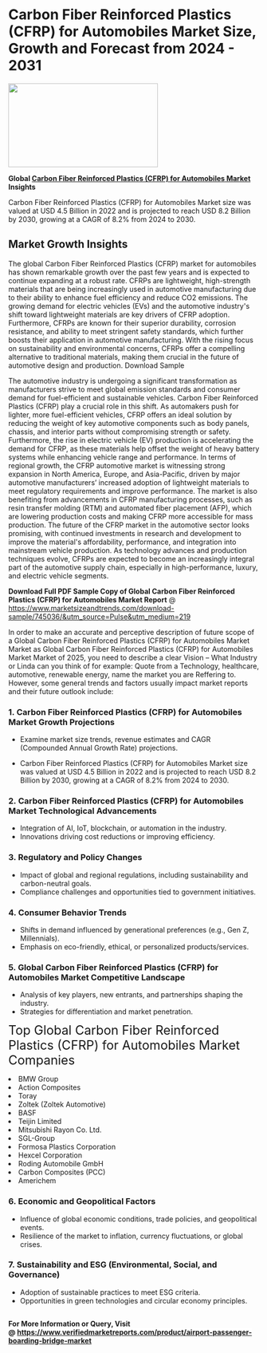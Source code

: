 <H1>Carbon Fiber Reinforced Plastics (CFRP) for Automobiles Market Size, Growth and Forecast from 2024 - 2031</H1><img class="aligncenter size-medium wp-image-584254" src="https://thirdeyenews.in/wp-content/uploads/2024/09/Global-Market-Research-300x168.jpeg" alt="" width="300" height="168" /><p><strong>Global&nbsp;<a href="https://www.marketsizeandtrends.com/download-sample/745036/&amp;utm_source=Pulse&amp;utm_medium=219">Carbon Fiber Reinforced Plastics (CFRP) for Automobiles Market</a> Insights</strong></p><p>Carbon Fiber Reinforced Plastics (CFRP) for Automobiles Market size was valued at USD 4.5 Billion in 2022 and is projected to reach USD 8.2 Billion by 2030, growing at a CAGR of 8.2% from 2024 to 2030.</p><p><h2>Market Growth Insights</h2> The global Carbon Fiber Reinforced Plastics (CFRP) market for automobiles has shown remarkable growth over the past few years and is expected to continue expanding at a robust rate. CFRPs are lightweight, high-strength materials that are being increasingly used in automotive manufacturing due to their ability to enhance fuel efficiency and reduce CO2 emissions. The growing demand for electric vehicles (EVs) and the automotive industry's shift toward lightweight materials are key drivers of CFRP adoption. Furthermore, CFRPs are known for their superior durability, corrosion resistance, and ability to meet stringent safety standards, which further boosts their application in automotive manufacturing. With the rising focus on sustainability and environmental concerns, CFRPs offer a compelling alternative to traditional materials, making them crucial in the future of automotive design and production. Download Sample <p>The automotive industry is undergoing a significant transformation as manufacturers strive to meet global emission standards and consumer demand for fuel-efficient and sustainable vehicles. Carbon Fiber Reinforced Plastics (CFRP) play a crucial role in this shift. As automakers push for lighter, more fuel-efficient vehicles, CFRP offers an ideal solution by reducing the weight of key automotive components such as body panels, chassis, and interior parts without compromising strength or safety. Furthermore, the rise in electric vehicle (EV) production is accelerating the demand for CFRP, as these materials help offset the weight of heavy battery systems while enhancing vehicle range and performance. In terms of regional growth, the CFRP automotive market is witnessing strong expansion in North America, Europe, and Asia-Pacific, driven by major automotive manufacturers’ increased adoption of lightweight materials to meet regulatory requirements and improve performance. The market is also benefiting from advancements in CFRP manufacturing processes, such as resin transfer molding (RTM) and automated fiber placement (AFP), which are lowering production costs and making CFRP more accessible for mass production. The future of the CFRP market in the automotive sector looks promising, with continued investments in research and development to improve the material's affordability, performance, and integration into mainstream vehicle production. As technology advances and production techniques evolve, CFRPs are expected to become an increasingly integral part of the automotive supply chain, especially in high-performance, luxury, and electric vehicle segments.</p> </p><p><span class=""><strong>Download Full PDF Sample Copy of Global Carbon Fiber Reinforced Plastics (CFRP) for Automobiles Market Report</strong> @ <a href="https://www.marketsizeandtrends.com/download-sample/745036/&amp;utm_source=Pulse&amp;utm_medium=219" target="_blank">https://www.marketsizeandtrends.com/download-sample/745036/&amp;utm_source=Pulse&amp;utm_medium=219</a></span></p><p>In order to make an accurate and perceptive description of future scope of a Global&nbsp;Carbon Fiber Reinforced Plastics (CFRP) for Automobiles Market Market as Global&nbsp;Carbon Fiber Reinforced Plastics (CFRP) for Automobiles Market Market of 2025, you need to describe a clear Vision &ndash; What Industry or Linda can you think of for example: Quote from a Technology, healthcare, automotive, renewable energy, name the market you are Reffering to. However, some general trends and factors usually impact market reports and their future outlook include:</p><h3>1.&nbsp;<strong>Carbon Fiber Reinforced Plastics (CFRP) for Automobiles Market Growth Projections</strong></h3><ul><li>Examine market size trends, revenue estimates and CAGR (Compounded Annual Growth Rate) projections.</li><li><p>Carbon Fiber Reinforced Plastics (CFRP) for Automobiles Market size was valued at USD 4.5 Billion in 2022 and is projected to reach USD 8.2 Billion by 2030, growing at a CAGR of 8.2% from 2024 to 2030.</p></li></ul><h3>2.&nbsp;<strong>Carbon Fiber Reinforced Plastics (CFRP) for Automobiles Market Technological Advancements</strong></h3><ul><li>Integration of AI, IoT, blockchain, or automation in the industry.</li><li>Innovations driving cost reductions or improving efficiency.</li></ul><h3>3.&nbsp;<strong>Regulatory and Policy Changes</strong></h3><ul><li>Impact of global and regional regulations, including sustainability and carbon-neutral goals.</li><li>Compliance challenges and opportunities tied to government initiatives.</li></ul><h3>4.&nbsp;<strong>Consumer Behavior Trends</strong></h3><ul><li>Shifts in demand influenced by generational preferences (e.g., Gen Z, Millennials).</li><li>Emphasis on eco-friendly, ethical, or personalized products/services.</li></ul><h3>5.&nbsp;<strong>Global Carbon Fiber Reinforced Plastics (CFRP) for Automobiles Market Competitive Landscape</strong></h3><ul><li>Analysis of key players, new entrants, and partnerships shaping the industry.</li><li>Strategies for differentiation and market penetration.</li></ul><p data-pm-slice="1 1 []"><span style="color: inherit; font-family: inherit; font-size: 25px;">Top Global Carbon Fiber Reinforced Plastics (CFRP) for Automobiles Market Companies</span></p><div class="" data-test-id=""><p><li>BMW Group</li><li> Action Composites</li><li> Toray</li><li> Zoltek (Zoltek Automotive)</li><li> BASF</li><li> Teijin Limited</li><li> Mitsubishi Rayon Co. Ltd.</li><li> SGL-Group</li><li> Formosa Plastics Corporation</li><li> Hexcel Corporation</li><li> Roding Automobile GmbH</li><li> Carbon Composites (PCC)</li><li> Americhem</li></p></div><h3>6.&nbsp;<strong>Economic and Geopolitical Factors</strong></h3><ul><li>Influence of global economic conditions, trade policies, and geopolitical events.</li><li>Resilience of the market to inflation, currency fluctuations, or global crises.</li></ul><h3>7.&nbsp;<strong>Sustainability and ESG (Environmental, Social, and Governance)</strong></h3><ul><li>Adoption of sustainable practices to meet ESG criteria.</li><li>Opportunities in green technologies and circular economy principles.</li></ul><h2><strong style="font-size: 14px;">For More Information or Query, Visit @&nbsp;</strong><a style="background-color: #ffffff; font-size: 14px;" href="https://www.marketsizeandtrends.com/report/carbon-fiber-reinforced-plastics-cfrp-for-automobiles-market/" target="_blank">https://www.verifiedmarketreports.com/product/airport-passenger-boarding-bridge-market</a></h2>
